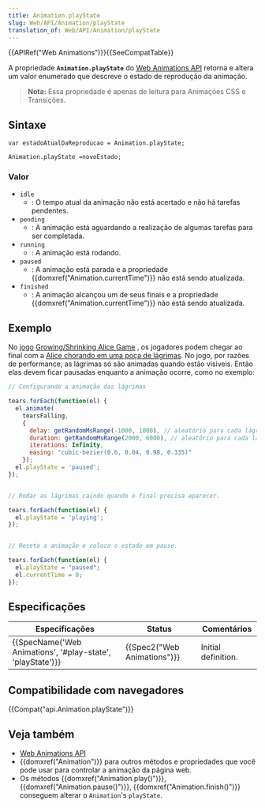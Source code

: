 ```yaml
---
title: Animation.playState
slug: Web/API/Animation/playState
translation_of: Web/API/Animation/playState
---
```

{{APIRef("Web Animations")}}{{SeeCompatTable}}

A propriedade **`Animation.playState`** do [Web Animations API](/pt-BR/docs/Web/API/Web_Animations_API) retorna e altera um valor enumerado que descreve o estado de reprodução da animação.

> **Nota:** Essa propriedade é apenas de leitura para Animações CSS e Transições.

## Sintaxe

```
var estadoAtualDaReproducao = Animation.playState;

Animation.playState =novoEstado;
```

### Valor

- `idle`
  - : O tempo atual da animação não está acertado e não há tarefas pendentes.
- `pending`
  - : A animação está aguardando a realização de algumas tarefas para ser completada.
- `running`
  - : A animação está rodando.
- `paused`
  - : A animação está parada e a propriedade {{domxref("Animation.currentTime")}} não está sendo atualizada.
- `finished`
  - : A animação alcançou um de seus finais e a propriedade {{domxref("Animation.currentTime")}} não está sendo atualizada.

## Exemplo

No [jogo](http://codepen.io/rachelnabors/pen/PNYGZQ?editors=0010) [Growing/Shrinking Alice Game](http://codepen.io/rachelnabors/pen/PNYGZQ?editors=0010) , os jogadores podem chegar ao final com a [Alice chorando em uma poça de lágrimas](http://codepen.io/rachelnabors/pen/EPJdJx?editors=0010). No jogo, por razões de performance, as lágrimas só são animadas quando estão visiveis. Então elas devem ficar pausadas enquanto a animação ocorre, como no exemplo:

```js
// Configurando a animação das lágrimas

tears.forEach(function(el) {
  el.animate(
    tearsFalling,
    {
      delay: getRandomMsRange(-1000, 1000), // aleatório para cada lágrima
      duration: getRandomMsRange(2000, 6000), // aleatório para cada lágrima
      iterations: Infinity,
      easing: "cubic-bezier(0.6, 0.04, 0.98, 0.335)"
    });
  el.playState = 'paused';
});


// Rodar as lágrimas caindo quando o final precisa aparecer.

tears.forEach(function(el) {
  el.playState = 'playing';
});


// Reseta a animação e coloca o estado em pause.

tears.forEach(function(el) {
  el.playState = "paused";
  el.currentTime = 0;
});
```

## Especificações

| Especificações                                                               | Status                               | Comentários         |
| ---------------------------------------------------------------------------- | ------------------------------------ | ------------------- |
| {{SpecName('Web Animations', '#play-state', 'playState')}} | {{Spec2("Web Animations")}} | Initial definition. |

## Compatibilidade com navegadores

{{Compat("api.Animation.playState")}}

## Veja também

- [Web Animations API](/pt-BR/docs/Web/API/Web_Animations_API)
- {{domxref("Animation")}} para outros métodos e propriedades que você pode usar para controlar a animação da página web.
- Os métodos {{domxref("Animation.play()")}}, {{domxref("Animation.pause()")}}, {{domxref("Animation.finish()")}} conseguem alterar o `Animation`'s `playState`.
